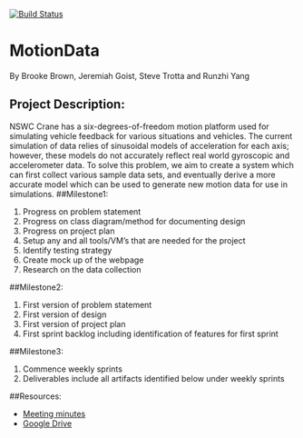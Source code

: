 [![Build Status](https://travis-ci.com/goistjt/MotionData.svg?token=MFyro9vzyExsWPEjugtV&branch=master-flask)](https://travis-ci.com/goistjt/MotionData)
# MotionData
By Brooke Brown, Jeremiah Goist, Steve Trotta and Runzhi Yang
## Project Description:
NSWC Crane has a six-degrees-of-freedom motion platform used for simulating vehicle feedback for various situations and vehicles. The current simulation of data relies of sinusoidal models of acceleration for each axis; however, these models do not accurately reflect real world gyroscopic and accelerometer data. To solve this problem, we aim to create a system which can first collect various sample data sets, and eventually derive a more accurate model which can be used to generate new motion data for use in simulations.
##Milestone1:
  1.	Progress on problem statement
  2.	Progress on class diagram/method for documenting design
  3.	Progress on project plan
  4.	Setup any and all tools/VM’s that are needed for the project
  5.	Identify testing strategy
  6.	Create mock up of the webpage
  7.	Research on the data collection
  	
##Milestone2:
  1.	First version of problem statement
  2.	First version of design
  3.	First version of project plan
  4.	First sprint backlog including identification of features for first sprint
  
##Milestone3:
  1.	Commence weekly sprints
  2.	Deliverables include all artifacts identified below under weekly sprints


##Resources:
- [Meeting minutes](https://docs.google.com/document/d/1QG2Vc7Fuq_-LPjUG3eRwiL3g6tIQKHReexd1JDyUs9I/edit?usp=sharing)
- [Google Drive](https://drive.google.com/open?id=0By5ol31z4l_lSFdoVHB6UHpsQ0U)
